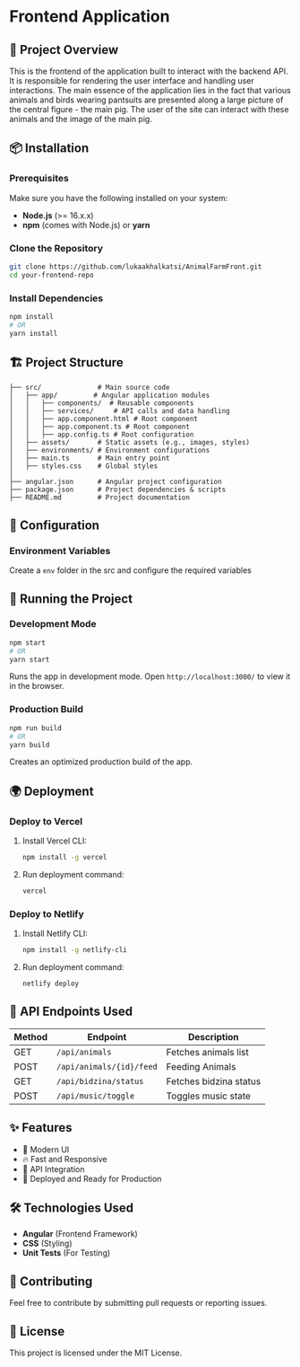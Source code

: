 # Frontend Application

## 🚀 Project Overview

This is the frontend of the application built to interact with the backend API. It is responsible for rendering the user interface and handling user interactions. The main essence of the application lies in the fact that various animals and birds wearing pantsuits are presented along a large picture of the central figure - the main pig. The user of the site can interact with these animals and the image of the main pig.

## 📦 Installation

### Prerequisites

Make sure you have the following installed on your system:

- **Node.js** (>= 16.x.x)
- **npm** (comes with Node.js) or **yarn**

### Clone the Repository

```bash
git clone https://github.com/lukaakhalkatsi/AnimalFarmFront.git
cd your-frontend-repo
```

### Install Dependencies

```bash
npm install
# OR
yarn install
```

## 🏗️ Project Structure

```
├── src/              # Main source code
│   ├── app/         # Angular application modules
│   │   ├── components/  # Reusable components
│   │   ├── services/     # API calls and data handling
│   │   ├── app.component.html # Root component
│   │   ├── app.component.ts # Root component
│   │   ├── app.config.ts # Root configuration
│   ├── assets/       # Static assets (e.g., images, styles)
│   ├── environments/ # Environment configurations
│   ├── main.ts       # Main entry point
│   ├── styles.css    # Global styles
│
├── angular.json      # Angular project configuration
├── package.json      # Project dependencies & scripts
├── README.md         # Project documentation
```

## 🔧 Configuration

### Environment Variables

Create a `env` folder in the src and configure the required variables

## 🚀 Running the Project

### Development Mode

```bash
npm start
# OR
yarn start
```

Runs the app in development mode. Open `http://localhost:3000/` to view it in the browser.

### Production Build

```bash
npm run build
# OR
yarn build
```

Creates an optimized production build of the app.

## 🌍 Deployment

### Deploy to Vercel

1. Install Vercel CLI:
   ```bash
   npm install -g vercel
   ```
2. Run deployment command:
   ```bash
   vercel
   ```

### Deploy to Netlify

1. Install Netlify CLI:
   ```bash
   npm install -g netlify-cli
   ```
2. Run deployment command:
   ```bash
   netlify deploy
   ```

## 📜 API Endpoints Used

| Method | Endpoint                 | Description            |
| ------ | ------------------------ | ---------------------- |
| GET    | `/api/animals`           | Fetches animals list   |
| POST   | `/api/animals/{id}/feed` | Feeding Animals        |
| GET    | `/api/bidzina/status`    | Fetches bidzina status |
| POST   | `/api/music/toggle`      | Toggles music state    |

## ✨ Features

- 🎨 Modern UI
- 🔥 Fast and Responsive
- 📡 API Integration
- 🚀 Deployed and Ready for Production

## 🛠️ Technologies Used

- **Angular** (Frontend Framework)
- **CSS** (Styling)
- **Unit Tests** (For Testing)

## 🤝 Contributing

Feel free to contribute by submitting pull requests or reporting issues.

## 📄 License

This project is licensed under the MIT License.
